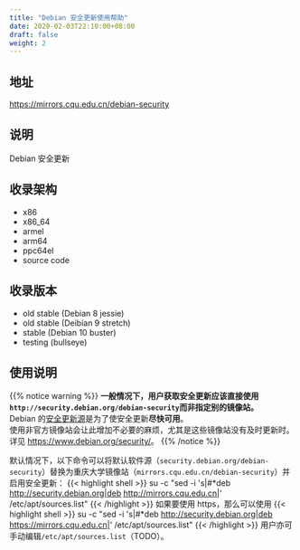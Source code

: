```yaml
---
title: "Debian 安全更新使用帮助"
date: 2020-02-03T22:10:00+08:00
draft: false
weight: 2
---
```

## 地址
<https://mirrors.cqu.edu.cn/debian-security>
## 说明
Debian 安全更新
## 收录架构
- x86
- x86_64
- armel
- arm64
- ppc64el
- source code

## 收录版本
- old stable (Debian 8 jessie)
- old stable (Deibian 9 stretch)
- stable (Debian 10 buster)
- testing (bullseye)

## 使用说明

{{% notice warning %}}
**一般情况下，用户获取安全更新应该直接使用`http://security.debian.org/debian-security`而非指定别的镜像站。**<br />
Debian 的[安全更新源](security.debian.org)是为了使安全更新**尽快可用**。<br />
使用非官方镜像站会让此增加不必要的麻烦，尤其是这些镜像站没有及时更新时。
详见 <https://www.debian.org/security/>。
{{% /notice %}}

默认情况下，以下命令可以将默认软件源（`security.debian.org/debian-security`）替换为重庆大学镜像站（`mirrors.cqu.edu.cn/debian-security`）并启用安全更新：
{{< highlight shell >}}
su -c "sed -i 's|#*deb http://security.debian.org|deb http://mirrors.cqu.edu.cn|' /etc/apt/sources.list"
{{< /highlight >}}
如果要使用 https，那么可以使用
{{< highlight shell >}}
su -c "sed -i 's|#*deb http://security.debian.org|deb https://mirrors.cqu.edu.cn|' /etc/apt/sources.list"
{{< /highlight >}}
用户亦可手动编辑`/etc/apt/sources.list`（TODO）。
